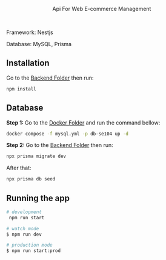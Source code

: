 <p align="center">
  Api For Web E-commerce Management
 
</p>
<br/>
<p>
  Framework: Nestjs
</p>
<p>
    Database: MySQL, Prisma
</p>


## Installation
Go to the [Backend Folder](./se104-api) then run:
```bash
npm install
```

## Database
<b>Step 1: </b>
Go to the [Docker Folder](./docker/) and run the command bellow:

```bash
docker compose -f mysql.yml -p db-se104 up -d
```
<b>Step 2: </b>
Go to the [Backend Folder](./se104-api) then run:
```bash
npx prisma migrate dev
```
After that: 
```bash
npx prisma db seed
```
## Running the app

```bash
# development
 npm run start

# watch mode
$ npm run dev

# production mode
$ npm run start:prod
```




